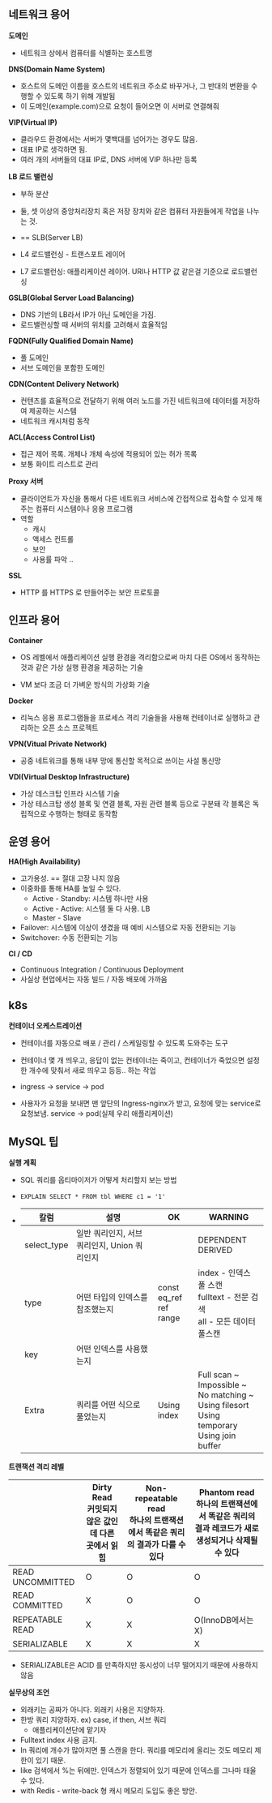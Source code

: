 ## 네트워크 용어

**도메인**

- 네트워크 상에서 컴퓨터를 식별하는 호스트명



**DNS(Domain Name System)**

- 호스트의 도메인 이름을 호스트의 네트워크 주소로 바꾸거나, 그 반대의 변환을 수행할 수 있도록 하기 위해 개발됨
- 이 도메인(example.com)으로 요청이 들어오면 이 서버로 연결해줘



**VIP(Virtual IP)**

- 클라우드 환경에서는 서버가 몇백대를 넘어가는 경우도 많음.
- 대표 IP로 생각하면 됨.
- 여러 개의 서버들의 대표 IP로, DNS 서버에 VIP 하나만 등록



**LB 로드 밸런싱**

- 부하 분산
- 둘, 셋 이상의 중앙처리장치 혹은 저장 장치와 같은 컴퓨터 자원들에게 작업을 나누는 것.

- == SLB(Server LB)
- L4 로드밸런싱 - 트랜스포트 레이어
- L7 로드밸런싱: 애플리케이션 레이어. URI나 HTTP 값 같은걸 기준으로 로드밸런싱



**GSLB(Global Server Load Balancing)**

- DNS 기반의 LB라서 IP가 아닌 도메인을 가짐.
- 로드밸런싱할 때 서버의 위치를 고려해서 효율적임



**FQDN(Fully Qualified Domain Name)**

- 풀 도메인
- 서브 도메인을 포함한 도메인



**CDN(Content Delivery Network)**

- 컨텐츠를 효율적으로 전달하기 위해 여러 노드를 가진 네트워크에 데이터를 저장하여 제공하는 시스템
- 네트워크 캐시처럼 동작



**ACL(Access Control List)**

- 접근 제어 목록. 개체나 개체 속성에 적용되어 있는 허가 목록
- 보통 화이트 리스트로 관리



**Proxy 서버**

- 클라이언트가 자신을 통해서 다른 네트워크 서비스에 간접적으로 접속할 수 있게 해주는 컴퓨터 시스템이나 응용 프로그램
- 역할
  - 캐시
  - 액세스 컨트롤
  - 보안
  - 사용률 파악 ..



**SSL**

- HTTP 를 HTTPS 로 만들어주는 보안 프로토콜



## 인프라 용어

**Container**

- OS 레벨에서 애플리케이션 실행 환경을 격리함으로써 마치 다른 OS에서 동작하는 것과 같은 가상 실행 환경을 제공하는 기술

- VM 보다 조금 더 가벼운 방식의 가상화 기술



**Docker**

- 리눅스 응용 프로그램들을 프로세스 격리 기술들을 사용해 컨테이너로 실행하고 관리하는 오픈 소스 프로젝트



**VPN(Vitual Private Network)**

- 공중 네트워크를 통해 내부 망에 통신할 목적으로 쓰이는 사설 통신망



**VDI(Virtual Desktop Infrastructure)**

- 가상 데스크탑 인프라 시스템 기술
- 가상 테스크탑 생성 블록 및 연결 블록, 자원 관련 블록 등으로 구분돼 각 블록은 독립적으로 수행하는 형태로 동작함



## 운영 용어

**HA(High Availability)**

- 고가용성. == 절대 고장 나지 않음
- 이중화를 통해 HA를 높일 수 있다.
  - Active - Standby: 시스템 하나만 사용
  - Active - Active: 시스템 둘 다 사용. LB
  - Master - Slave
- Failover: 시스템에 이상이 생겼을 때 예비 시스템으로 자동 전환되는 기능
- Switchover: 수동 전환되는 기능



**CI / CD**

- Continuous Integration / Continuous Deployment
- 사실상 현업에서는 자동 빌드 / 자동 배포에 가까움



## k8s

**컨테이너 오케스트레이션**

- 컨테이너를 자동으로 배포 / 관리 / 스케일링할 수 있도록 도와주는 도구
- 컨테이너 몇 개 띄우고, 응답이 없는 컨테이너는 죽이고, 컨테이너가 죽었으면 설정한 개수에 맞춰서 새로 띄우고 등등.. 하는 작업

- ingress -> service -> pod
- 사용자가 요청을 보내면 맨 앞단의 Ingress-nginx가 받고, 요청에 맞는 service로 요청보냄. service -> pod(실제 우리 애플리케이션)



## MySQL 팁

**실행 계획**

- SQL 쿼리를 옵티마이저가 어떻게 처리할지 보는 방법

- `EXPLAIN SELECT * FROM tbl WHERE c1 = '1'`

- | 칼럼        | 설명                                         | OK                                    | WARNING                                                      |
  | ----------- | -------------------------------------------- | ------------------------------------- | ------------------------------------------------------------ |
  | select_type | 일반 쿼리인지, 서브 쿼리인지, Union 쿼리인지 |                                       | DEPENDENT<br />DERIVED                                       |
  | type        | 어떤 타입의 인덱스를 참조했는지              | const<br />eq_ref<br />ref<br />range | index - 인덱스 풀 스캔<br />fulltext - 전문 검색<br />all - 모든 데이터 풀스캔 |
  | key         | 어떤 인덱스를 사용했는지                     |                                       |                                                              |
  | Extra       | 쿼리를 어떤 식으로 풀었는지                  | Using index                           | Full scan ~<br />Impossible ~<br />No matching ~ <br />Using filesort<br />Using temporary<br />Using join buffer |



**트랜잭션 격리 레벨**

|                  | Dirty Read<br />커밋되지 않은 값인데 다른 곳에서 읽힘 | Non-repeatable read<br />하나의 트랜잭션에서 똑같은 쿼리의 결과가 다를 수 있다 | Phantom read<br />하나의 트랜잭션에서 똑같은 쿼리의 결과 레코드가 새로 생성되거나 삭제될 수 있다 |
| ---------------- | ----------------------------------------------------- | ------------------------------------------------------------ | ------------------------------------------------------------ |
| READ UNCOMMITTED | O                                                     | O                                                            | O                                                            |
| READ COMMITTED   | X                                                     | O                                                            | O                                                            |
| REPEATABLE READ  | X                                                     | X                                                            | O(InnoDB에서는 X)                                            |
| SERIALIZABLE     | X                                                     | X                                                            | X                                                            |

- SERIALIZABLE은 ACID 를 만족하지만 동시성이 너무 떨어지기 때문에 사용하지 않음



**실무상의 조언**

- 외래키는 공짜가 아니다. 외래키 사용은 지양하자.
- 한방 쿼리 지양하자. ex) case, if then, 서브 쿼리
  - 애플리케이션단에 맡기자
- Fulltext index 사용 금지.
- In 쿼리에 개수가 많아지면 풀 스캔을 한다. 쿼리를 메모리에 올리는 것도 메모리 제한이 있기 때문.
- like 검색에서 %는 뒤에만. 인덱스가 정렬되어 있기 때문에 인덱스를 그나마 태울 수 있다.
- with Redis - write-back 형 캐시 메모리 도입도 좋은 방안.